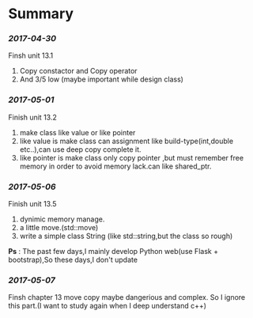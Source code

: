 Summary
==================================

### *2017-04-30*
Finsh unit 13.1
1. Copy constactor and Copy operator
2. And 3/5 low (maybe important while design class)

### *2017-05-01*
Finish unit 13.2
1. make class like value or like pointer
2. like value is make class can assignment like build-type(int,double etc..),can use deep copy complete it. 
3. like pointer is make class only copy pointer ,but must remember free memory in order to avoid memory lack.can like shared_ptr. 

### *2017-05-06*
Finish unit 13.5
1. dynimic memory manage.
2. a little move.(std::move)
3. write a simple class String (like std::string,but the class so rough)

__Ps__ :
The past few days,I mainly develop Python web(use Flask + bootstrap),So these days,I don't update

### *2017-05-07*

Finsh chapter 13
move copy maybe dangerious and complex.
So I ignore this part.(I want to study again when I deep understand c++)
